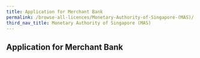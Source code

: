```yaml
---
title: Application for Merchant Bank
permalink: /browse-all-licences/Monetary-Authority-of-Singapore-(MAS)/
third_nav_title: Monetary Authority of Singapore (MAS)
---
```

## Application for Merchant Bank

